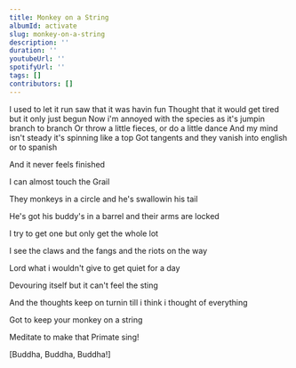 ```yaml
---
title: Monkey on a String
albumId: activate
slug: monkey-on-a-string
description: ''
duration: ''
youtubeUrl: ''
spotifyUrl: ''
tags: []
contributors: []
---
```


I used to let it run saw that it was havin fun
Thought that it would get tired but it only just begun
Now i'm annoyed with the species as it's jumpin branch to branch
Or throw a little fieces, or do a little dance
And my mind isn't steady it's spinning like a top
Got tangents and they vanish into english or to spanish

And it never feels finished

I can almost touch the Grail

They monkeys in a circle and he's swallowin his tail

He's got his buddy's in a barrel and their arms are locked

I try to get one but only get the whole lot

I see the claws and the fangs and the riots on the way

Lord what i wouldn't give to get quiet for a day

Devouring itself but it can't feel the sting

And the thoughts keep on turnin till i think i thought of everything

Got to keep your monkey on a string



Meditate to make that Primate sing!



[Buddha, Buddha, Buddha!]
